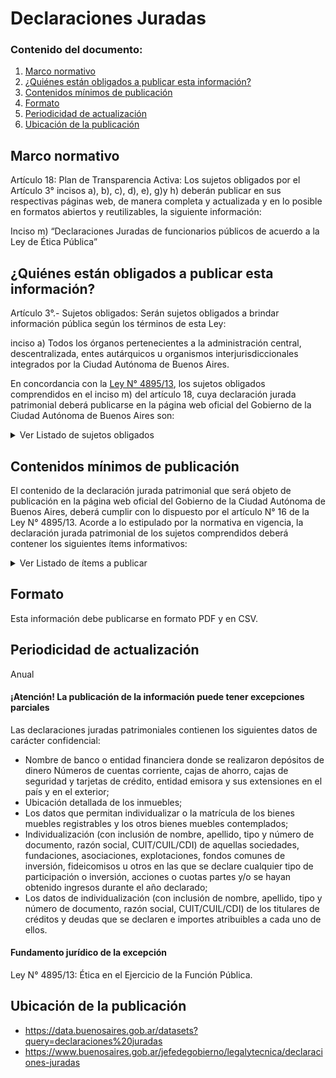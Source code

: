 <h1> Declaraciones Juradas</h2> 
<h3>  Contenido del documento: </h3> 
<ol>
 <li><a href="#marco">Marco normativo</a></li>
 <li><a href="#obligados">¿Quiénes están obligados a publicar esta información?</a></li>
 <li><a href="#contenidos">Contenidos mínimos de publicación</a></li>
 <li><a href="#formato">Formato</a></li>
 <li><a href="#perio">Periodicidad de actualización</a></li>
 <li><a href="#ubicacion">Ubicación de la publicación</a></li>
</ol>
 
<h2 id="marco">Marco normativo</h2>  
<p>
Artículo 18: Plan de Transparencia Activa: Los sujetos obligados por el Artículo 3° incisos a), b), c), d), e), g)y h) deberán publicar en sus respectivas páginas web, de manera completa y actualizada y en lo posible en formatos abiertos y reutilizables, la siguiente información:

Inciso m) “Declaraciones Juradas de funcionarios públicos de acuerdo a la Ley de Ética Pública”

</p>
<h2 id="obligados"> ¿Quiénes están obligados a publicar esta información?</h2> 
<p>
Artículo 3°.- Sujetos obligados: Serán sujetos obligados a brindar información pública según los términos de esta Ley:

inciso a) Todos los órganos pertenecientes a la administración central, descentralizada, entes autárquicos u organismos interjurisdiccionales integrados por la Ciudad Autónoma de Buenos Aires.

En concordancia con la <a href="https://www.buenosaires.gob.ar/areas/leg_tecnica/sin/normapop09.php?id=237252&qu=c&ft=0&cp=&rl=1&rf=0&im=&ui=0&printi=1&pelikan=1&sezion=&primera=0&mot_toda=&mot_frase=&mot_alguna=&digId=">Ley N° 4895/13</a>, los sujetos obligados comprendidos en el inciso m) del artículo 18, cuya declaración jurada patrimonial deberá publicarse en la página web oficial del Gobierno de la Ciudad Autónoma de Buenos Aires son: 

</p>
<details><summary> Ver Listado de sujetos obligados </summary>

<p>
|	Sujeto obligado	|
|		------------- |
|	El Jefe/a y Vice-Jefe/a de Gobierno	|
|	Ministros, Secretarios, Subsecretarios, Directores Generales o equivalentes del Poder Ejecutivo y los titulares de los entes descentralizados	|
|	Miembros de las Juntas Comunales	|
|	Síndico General	|
|	Procurador General y sus adjuntos, los Directores Generales de la Procuración, el personal con categoría no inferior a director o equivalente del personal de dichos organismo	|
|	Los Directores, el Síndico, el Gerente General y Subgerente General del Banco de la Ciudad de Buenos Aires	|
|	Integrantes de comisiones de evaluación de ofertas o de adjudicación en licitaciones públicas o privadas de compra o contratación de bienes o servicios en que intervenga la Ciudad	|
|	Integrantes de los organismos de control internos del Gobierno de la Ciudad Autónoma de Buenos Aires, con categoría no inferior a la de Director General	|
|	Directivos, síndicos e integrantes de los directorios de los organismos descentralizados, entidades autárquicas, las empresas y sociedades del Estado	|
|	Jefe de la Policía de la Ciudad y los funcionarios policiales de la misma con rango superior a Comisario	|
|	Jefe del Cuerpo Bomberos de la Ciudad y los funcionarios integrantes del mismo con grado superior a Comandante	|
</p>
</details>

<h2 id="contenidos"> Contenidos mínimos de publicación </h2> 
<p>El contenido de la declaración jurada patrimonial que será objeto de publicación en la página web oficial del Gobierno de la Ciudad Autónoma de Buenos Aires, deberá cumplir con lo dispuesto por el artículo N° 16 de la Ley N° 4895/13. Acorde a lo estipulado por la normativa en vigencia, la declaración jurada patrimonial de los sujetos comprendidos deberá contener los siguientes ítems informativos: 

</p>
<details><summary> Ver Listado de ítems a publicar </summary>
<p>
 
|	Ítem	|
|		------------- |
|	Bienes inmuebles, y las mejoras que se hayan realizado sobre los mismos. Deberá consignarse: valor, fecha de adquisición, y origen de los fondos aplicados a cada adquisición	|
|	Bienes muebles registrables. Deberá consignarse: valor, fecha de adquisición, y origen de los fondos aplicados a cada adquisición	|
|	Otros bienes muebles que tengan un valor individual superior a diez mil (10.000) unidades fijas de compra o que determinados en su conjunto superen las cuarenta mil (40.000) unidades fijas de compra, conforme a la Ley 2095. Deberá consignarse: valor, fecha de adquisición, y origen de los fondos aplicados a cada adquisición	|
|	Bienes inmuebles y bienes muebles registrables de los que no siendo titulares de dominio o propietarios los obligados, tengan la posesión, tenencia, uso, goce, usufructo por cualquier título, motivo o causa. En este caso deberán detallarse datos personales completos de los titulares de dominio o propietarios; título, motivo o causa por el que se poseen, usan, gozan o usufructúan los bienes; tiempo, plazo o período de uso; si se ostentan a título gratuito u oneroso y cualquier otra circunstancia conducente a esclarecer la relación de los obligados con los bienes. Adicionalmente deberá consignarse: valor, fecha de adquisición de los bienes, y origen de los fondos aplicados a cada adquisición	|
|	Capital invertido en títulos de crédito, acciones y demás valores cotizables o no en bolsa, o en explotaciones personales o societaria	|
|	Monto de los depósitos en bancos u otras entidades financieras, de ahorro, de inversión y provisionales, nacionales o extranjeras, con indicación del país de radicación de las cuentas, tenencias de dinero en efectivo en moneda nacional o extranjera	|
|	Créditos y deudas hipotecarias, prendarias o comunes	|
|	Ingresos derivados del trabajo en relación de dependencia o del ejercicio de actividades independientes o profesionales	|
|	Ingresos derivados de rentas o de sistemas previsionale	|
|	Importe total anual de los ingresos, de cualquier tipo, que se verificaron durante el año que se declara	|
|	Monto de los bienes o fondos involucrados en los fideicomisos de los que participe como fideicomitente o fideicomisario o beneficiario	|
|	Cualquier otro tipo de ingreso anual, especificando su origen	|
|	Antecedentes laborales y profesionales de los últimos dos años, sean o no rentados, incluyendo los que realizare al momento de su designación de los funcionarios mencionados en el título i)) cuyo acceso a la función no sea un resultado directo del sufragio universal	|
</p>
</details>

<h2 id="formato"> Formato </h2>
<p>
Esta información debe publicarse en formato PDF y en CSV.
</p>

<h2 id="perio"> Periodicidad de actualización</h2>
<p>
Anual
</p>

<h4>¡Atención! La publicación de la información puede tener excepciones parciales</h4>
<p>
Las declaraciones juradas patrimoniales contienen los siguientes datos de carácter confidencial: 
<ul>
<li>Nombre de banco o entidad financiera donde se realizaron depósitos de dinero
Números de cuentas corriente, cajas de ahorro, cajas de seguridad y tarjetas de crédito, entidad emisora y sus extensiones en el país y en el exterior;</li>
<li>Ubicación detallada de los inmuebles;</li>
<li>Los datos que permitan individualizar o la matrícula de los bienes muebles registrables y los otros bienes muebles contemplados;</li>
<li>Individualización (con inclusión de nombre, apellido, tipo y número de documento, razón social, CUIT/CUIL/CDI) de aquellas sociedades, fundaciones, asociaciones, explotaciones, fondos comunes de inversión, fideicomisos u otros en las que se declare cualquier tipo de participación o inversión, acciones o cuotas partes y/o se hayan obtenido ingresos durante el año declarado;</li>
<li>Los datos de individualización (con inclusión de nombre, apellido, tipo y número de documento, razón social, CUIT/CUIL/CDI) de los titulares de créditos y deudas que se declaren e importes atribuibles a cada uno de ellos.</li>
</ul>
</p>

<h4>Fundamento jurídico de la excepción</h4>

<p>
Ley N° 4895/13: Ética en el Ejercicio de la Función Pública. 
</p>

<h2 id="ubicacion"> Ubicación de la publicación</h2>
<p>
<ul>
<li><a href="https://data.buenosaires.gob.ar/datasets?query=declaraciones%20juradas">https://data.buenosaires.gob.ar/datasets?query=declaraciones%20juradas </a></li>
<li><a href="https://www.buenosaires.gob.ar/jefedegobierno/legalytecnica/declaraciones-juradas">https://www.buenosaires.gob.ar/jefedegobierno/legalytecnica/declaraciones-juradas </a></li>
</ul>
</p>
